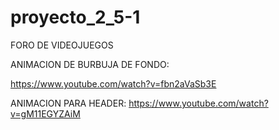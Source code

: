 # proyecto_2_5-1

FORO DE VIDEOJUEGOS 

ANIMACION DE BURBUJA DE FONDO:

https://www.youtube.com/watch?v=fbn2aVaSb3E

ANIMACION PARA HEADER:
https://www.youtube.com/watch?v=gM11EGYZAiM

